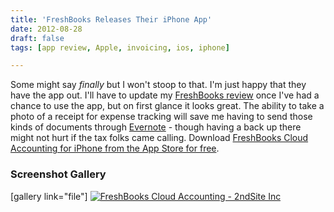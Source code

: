 ```yaml
---
title: 'FreshBooks Releases Their iPhone App'
date: 2012-08-28
draft: false
tags: [app review, Apple, invoicing, ios, iphone]

---
```


Some might say _finally_ but I won't stoop to that. I'm just happy that they have the app out. I'll have to update my [FreshBooks review](https://chrisenns.com/recommends/freshbooks/) once I've had a chance to use the app, but on first glance it looks great. The ability to take a photo of a receipt for expense tracking will save me having to send those kinds of documents through [Evernote](http://evernote.com) - though having a back up there might not hurt if the tax folks came calling. Download [FreshBooks Cloud Accounting for iPhone from the App Store for free](http://target.georiot.com/Proxy.ashx?grid=9646&id=6PFrOqNV4B8&offerid=162397&type=3&subid=0&tmpid=3664&RD_PARM1=http%253A%252F%252Fitunes.apple.com%252Fca%252Fapp%252Ffreshbooks-cloud-accounting%252Fid542796025%253Fmt%253D8%2526uo%253D4%2526partnerId%253D30).

### Screenshot Gallery

\[gallery link="file"\] [![FreshBooks Cloud Accounting - 2ndSite Inc](http://r.mzstatic.com/images/web/linkmaker/badge_appstore-lrg.gif)](http://target.georiot.com/Proxy.ashx?grid=9646&id=6PFrOqNV4B8&offerid=162397&type=3&subid=0&tmpid=3664&RD_PARM1=http%253A%252F%252Fitunes.apple.com%252Fca%252Fapp%252Ffreshbooks-cloud-accounting%252Fid542796025%253Fmt%253D8%2526uo%253D4%2526partnerId%253D30)